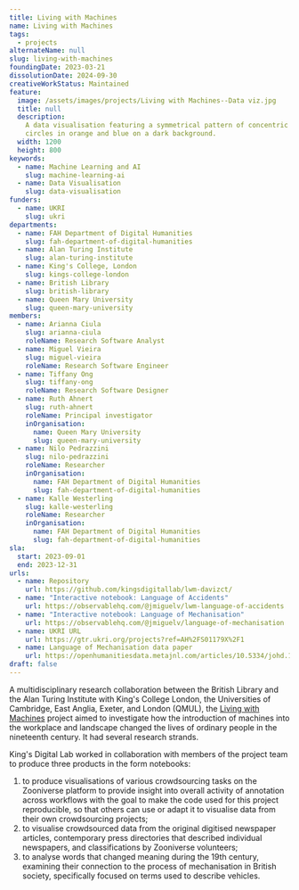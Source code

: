```yaml
---
title: Living with Machines
name: Living with Machines
tags:
  - projects
alternateName: null
slug: living-with-machines
foundingDate: 2023-03-21
dissolutionDate: 2024-09-30
creativeWorkStatus: Maintained
feature:
  image: /assets/images/projects/Living with Machines--Data viz.jpg
  title: null
  description:
    A data visualisation featuring a symmetrical pattern of concentric
    circles in orange and blue on a dark background.
  width: 1200
  height: 800
keywords:
  - name: Machine Learning and AI
    slug: machine-learning-ai
  - name: Data Visualisation
    slug: data-visualisation
funders:
  - name: UKRI
    slug: ukri
departments:
  - name: FAH Department of Digital Humanities
    slug: fah-department-of-digital-humanities
  - name: Alan Turing Institute
    slug: alan-turing-institute
  - name: King's College, London
    slug: kings-college-london
  - name: British Library
    slug: british-library
  - name: Queen Mary University
    slug: queen-mary-university
members:
  - name: Arianna Ciula
    slug: arianna-ciula
    roleName: Research Software Analyst
  - name: Miguel Vieira
    slug: miguel-vieira
    roleName: Research Software Engineer
  - name: Tiffany Ong
    slug: tiffany-ong
    roleName: Research Software Designer
  - name: Ruth Ahnert
    slug: ruth-ahnert
    roleName: Principal investigator
    inOrganisation:
      name: Queen Mary University
      slug: queen-mary-university
  - name: Nilo Pedrazzini
    slug: nilo-pedrazzini
    roleName: Researcher
    inOrganisation:
      name: FAH Department of Digital Humanities
      slug: fah-department-of-digital-humanities
  - name: Kalle Westerling
    slug: kalle-westerling
    roleName: Researcher
    inOrganisation:
      name: FAH Department of Digital Humanities
      slug: fah-department-of-digital-humanities
sla:
  start: 2023-09-01
  end: 2023-12-31
urls:
  - name: Repository
    url: https://github.com/kingsdigitallab/lwm-davizct/
  - name: "Interactive notebook: Language of Accidents"
    url: https://observablehq.com/@jmiguelv/lwm-language-of-accidents
  - name: "Interactive notebook: Language of Mechanisation"
    url: https://observablehq.com/@jmiguelv/language-of-mechanisation
  - name: UKRI URL
    url: https://gtr.ukri.org/projects?ref=AH%2FS01179X%2F1
  - name: Language of Mechanisation data paper
    url: https://openhumanitiesdata.metajnl.com/articles/10.5334/johd.195
draft: false
---
```


A multidisciplinary research collaboration between the British Library and the Alan Turing Institute with King's College London, the Universities of Cambridge, East Anglia, Exeter, and London (QMUL), the [Living with Machines](https://www.zooniverse.org/projects/bldigital/living-with-machines/) project aimed to investigate how the introduction of machines into the workplace and landscape changed the lives of ordinary people in the nineteenth century. It had several research strands.

King's Digital Lab worked in collaboration with members of the project team to produce three products in the form notebooks:

1. to produce visualisations of various crowdsourcing tasks on the Zooniverse platform to provide insight into overall activity of annotation across workflows with the goal to make the code used for this project reproducible, so that others can use or adapt it to visualise data from their own crowdsourcing projects;
2. to visualise crowdsourced data from the original digitised newspaper articles, contemporary press directories that described individual newspapers, and classifications by Zooniverse volunteers;
3. to analyse words that changed meaning during the 19th century, examining their connection to the process of mechanisation in British society, specifically focused on terms used to describe vehicles.
